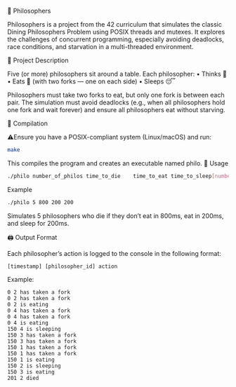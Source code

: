 🧠 Philosophers

Philosophers is a project from the 42 curriculum that simulates the classic Dining Philosophers Problem using POSIX threads and mutexes. It explores the challenges of concurrent programming, especially avoiding deadlocks, race conditions, and starvation in a multi-threaded environment.


📌 Project Description

Five (or more) philosophers sit around a table. Each philosopher:
	•	Thinks 🧠
	•	Eats 🍝 (with two forks — one on each side)
	•	Sleeps 😴

Philosophers must take two forks to eat, but only one fork is between each pair. The simulation must avoid deadlocks (e.g., when all philosophers hold one fork and wait forever) and ensure all philosophers eat without starving.

🔧 Compilation

⚠️Ensure you have a POSIX-compliant system (Linux/macOS) and run:

```bash
make
```
This compiles the program and creates an executable named philo.
🚀 Usage

```bash
./philo number_of_philos time_to_die 	time_to_eat time_to_sleep[number_of_times_each_philo_must_eat]
```
Example
```bash
./philo 5 800 200 200
```
Simulates 5 philosophers who die if they don’t eat in 800ms, eat in 200ms, and sleep for 200ms.

🖨 Output Format

Each philosopher’s action is logged to the console in the following format:

	[timestamp] [philosopher_id] action
Example:

	0 2 has taken a fork
	0 2 has taken a fork
	0 2 is eating
	0 4 has taken a fork
	0 4 has taken a fork
	0 4 is eating
	150 4 is sleeping
	150 3 has taken a fork
	150 3 has taken a fork
	150 1 has taken a fork
	150 1 has taken a fork
	150 1 is eating
	150 2 is sleeping
	150 3 is eating
	201 2 died

